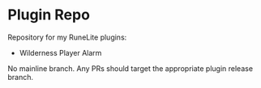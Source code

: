 # Plugin Repo
Repository for my RuneLite plugins:

* Wilderness Player Alarm

No mainline branch. Any PRs should target the appropriate plugin release branch.